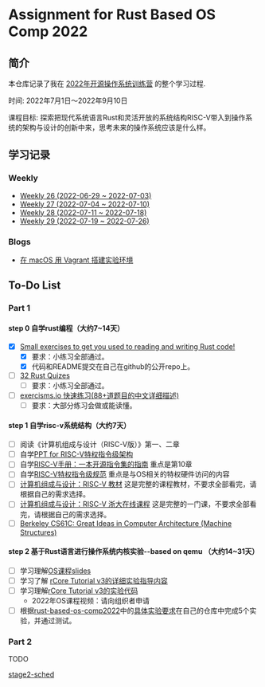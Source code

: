 # Assignment for Rust Based OS Comp 2022

## 简介

本仓库记录了我在 [2022年开源操作系统训练营](https://github.com/LearningOS/rust-based-os-comp2022) 的整个学习过程.

时间: 2022年7月1日～2022年9月10日

课程目标: 探索把现代系统语言Rust和灵活开放的系统结构RISC-V带入到操作系统的架构与设计的创新中来，思考未来的操作系统应该是什么样。

## 学习记录

### Weekly

- [Weekly 26 (2022-06-29 ~ 2022-07-03)](notes/weekly_26.md)
- [Weekly 27 (2022-07-04 ~ 2022-07-10)](notes/weekly_27.md)
- [Weekly 28 (2022-07-11 ~ 2022-07-18)](notes/weekly_28.md)
- [Weekly 29 (2022-07-19 ~ 2022-07-26)](notes/weekly_29.md)

### Blogs

- [在 macOS 用 Vagrant 搭建实验环境](notes/setup_env_in_vagrant.md)

## To-Do List

### Part 1

#### step 0 自学rust编程（大约7~14天）

- [x] [Small exercises to get you used to reading and writing Rust code!](https://github.com/LearningOS/learn_rust_rustlings-eastfisher)
  - [x] 要求：小练习全部通过。
  - [x] 代码和README提交在自己在github的公开repo上。
- [ ] [32 Rust Quizes](https://dtolnay.github.io/rust-quiz/1)
  - [ ] 要求：小练习全部通过。
- [ ] [exercisms.io 快速练习(88+道题目的中文详细描述)](http://llever.com/exercism-rust-zh/index.html)
  - [ ] 要求：大部分练习会做或能读懂。

#### step 1 自学risc-v系统结构（大约7天）

- [ ] 阅读《计算机组成与设计（RISC-V版）》第一、二章
- [ ] 自学[PPT for RISC-V特权指令级架构](https://content.riscv.org/wp-content/uploads/2018/05/riscv-privileged-BCN.v7-2.pdf)
- [ ] 自学[RISC-V手册：一本开源指令集的指南](http://crva.io/documents/RISC-V-Reader-Chinese-v2p1.pdf) 重点是第10章
- [ ] 自学[RISC-V特权指令级规范](https://riscv.org/specifications/privileged-isa/) 重点是与OS相关的特权硬件访问的内容
- [ ] [计算机组成与设计：RISC-V 教材](https://item.jd.com/12887758.html) 这是完整的课程教材，不要求全部看完，请根据自己的需求选择。
- [ ] [计算机组成与设计：RISC-V 浙大在线课程](http://www.icourse163.org/course/ZJU-1452997167) 这是完整的一门课，不要求全部看完，请根据自己的需求选择。
- [ ] [Berkeley CS61C: Great Ideas in Computer Architecture (Machine Structures)](http://www-inst.eecs.berkeley.edu/~cs61c/sp18/)

#### step 2 基于Rust语言进行操作系统内核实验--based on qemu （大约14~31天）

- [ ] 学习理解[OS课程slides](https://learningos.github.io/os-lectures/)
- [ ] 学习了解 [rCore Tutorial v3的详细实验指导内容](https://rcore-os.github.io/rCore-Tutorial-Book-v3/)
- [ ] 学习理解[rCore Tutorial v3的实验代码](https://github.com/rcore-os/rCore-Tutorial-v3)
  - 2022年OS课程视频：请向组织者申请
- [ ] 根据[rust-based-os-comp2022](https://github.com/LearningOS/rust-based-os-comp2022)中的[具体实验要求](https://learningos.github.io/rCore-Tutorial-Guide-2022S/)在自己的仓库中完成5个实验，并通过测试。

### Part 2

TODO

[stage2-sched](https://github.com/LearningOS/rust-based-os-comp2022/blob/main/stage2-sched.md)
